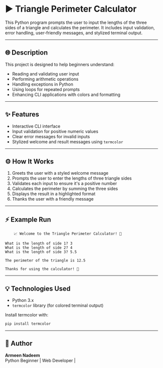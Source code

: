 # ▶️ Triangle Perimeter Calculator

This Python program prompts the user to input the lengths of the three sides of a triangle and calculates the perimeter. It includes input validation, error handling, user-friendly messages, and stylized terminal output.

---

## 🌐 Description
This project is designed to help beginners understand:
- Reading and validating user input
- Performing arithmetic operations
- Handling exceptions in Python
- Using loops for repeated prompts
- Enhancing CLI applications with colors and formatting

---

## ✨ Features
- Interactive CLI interface
- Input validation for positive numeric values
- Clear error messages for invalid inputs
- Stylized welcome and result messages using `termcolor`

---

## ⚙️ How It Works
1. Greets the user with a styled welcome message
2. Prompts the user to enter the lengths of three triangle sides
3. Validates each input to ensure it's a positive number
4. Calculates the perimeter by summing the three sides
5. Displays the result in a highlighted format
6. Thanks the user with a friendly message

---

## ⚡ Example Run
```
	📈 Welcome to the Triangle Perimeter Calculator! 💚

What is the length of side 1? 3
What is the length of side 2? 4
What is the length of side 3? 5.5

The perimeter of the triangle is 12.5

Thanks for using the calculator! 🎉
```

---

## 💡 Technologies Used
- Python 3.x
- `termcolor` library (for colored terminal output)

Install termcolor with:
```bash
pip install termcolor
```

---

## 👤 Author
**Armeen Nadeem**  
Python Beginner | Web Developer | 
